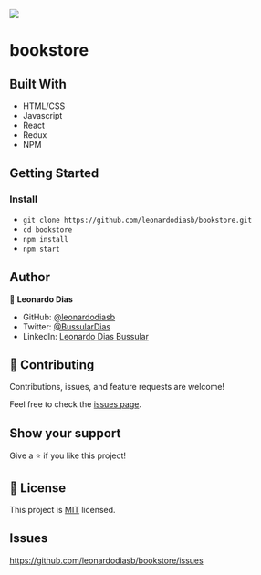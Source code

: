 ![](https://img.shields.io/badge/Microverse-blueviolet)

# bookstore

> 

## Built With

- HTML/CSS
- Javascript
- React
- Redux
- NPM

## Getting Started

### Install

- `git clone https://github.com/leonardodiasb/bookstore.git`
- `cd bookstore`
- `npm install`
- `npm start`

## Author

👤 **Leonardo Dias**

- GitHub: [@leonardodiasb](https://github.com/leonardodiasb)
- Twitter: [@BussularDias](https://twitter.com/BussularDias)
- LinkedIn: [Leonardo Dias Bussular](https://www.linkedin.com/in/leonardo-dias-bussular-a67392178/)

## 🤝 Contributing

Contributions, issues, and feature requests are welcome!

Feel free to check the [issues page](https://github.com/leonardodiasb/bookstore/issues).

## Show your support

Give a ⭐️ if you like this project!

## 📝 License

This project is [MIT](./MIT.md) licensed.

## Issues

https://github.com/leonardodiasb/bookstore/issues